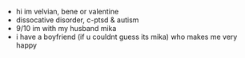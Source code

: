 
- hi im velvian, bene or valentine
- dissocative disorder, c-ptsd & autism
- 9/10 im with my husband mika
- i have a boyfriend (if u couldnt guess its mika) who makes me very happy

<!---
BENEVOLENT-DAY/BENEVOLENT-DAY is a ✨ special ✨ repository because its `README.md` (this file) appears on your GitHub profile.
You can click the Preview link to take a look at your changes.
--->
